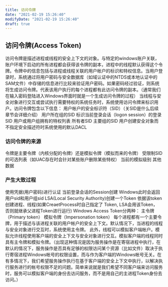 ```yaml
---
title: 访问令牌
date: "2021-02-19 15:26:40"
modifyDate: "2021-02-19 15:26:40"
draft: true
---
```

## 访问令牌(Access Token)

访问令牌是描述进程或线程的安全上下文的对象。与特定的windows账户关联，账户环境下启动的所有进程都会获得该令牌的副本，进程中的线程默认获得这个令牌。令牌中的信息包括与进程或线程关联的用户帐户的标识和特权信息。当用户登录时，系统通过将用户密码与安全数据库（如域认证中的NTDS或本地认证中的SAM文件）中存储的信息进行比较来验证用户密码。如果密码经过验证，则系统将生成访问令牌。代表该用户执行的每个进程都有此访问令牌的副本。（通常我们在输入密码登陆进入Windows界面时就是一个生成访问令牌的过程）
当线程与安全对象进行交互或尝试执行需要特权的系统任务时，系统使用访问令牌来标识用户。访问令牌包含以下信息：
用户帐户的安全标识符（SID）（关SID是什么后续章节会详细介绍）
用户所在组的SID
标识当前登录会话（logon session）的登录SID
用户或用户组拥有的特权列表
所有者SID
主要组的SID
用户创建安全对象而不指定安全描述符时系统使用的默认DACL

### 访问令牌的来源

令牌是主要令牌（内核分配的令牌）还是模拟令牌（模拟而来的令牌）
受限制SID的可选列表（如UAC存在时会针对某些账户删除某些特权）
当前的模拟级别
其他数据

### 产生大致过程

使用凭据(用户密码)进行认证
当前登录会话的Session创建
Windows此时会返回用户sid和用户组sid
LSA(Local Security Authority)创建一个Token
依据该token创建进程、线程(如果CreaetProcess时自己指定了 Token, LSA会用该Token， 否则就继承父进程Token进行运行)
Windows Access Token分两种：
主令牌（Primary token）
模拟令牌（Impersonation token）
每个进程都有一个主要令牌，用于描述与该进程关联的用户帐户的安全上下文。默认情况下，当进程的线程与安全对象进行交互时，系统使用主令牌。
此外，线程可以模拟客户端帐户。模拟允许线程使用客户端的安全上下文与安全对象进行交互。模拟客户端的线程同时具有主令牌和模拟令牌。（出现这种情况是因为服务操作是在寄宿进程中执行，在默认的情况下，服务操作是否具有足够的权限访问某个资源（比如文件）取决于执行寄宿进程Windows帐号的权限设置，而与作为客户端的Windows帐号无关。在有多情况下，我们希望服务操作执行在基于客户端的安全上下文中执行，以解决执行服务进行的帐号权限不足的问题。简单来说就是我们希望不同客户端来访问服务时，服务可以模拟客户端的身份去访问服务，而不是用自己的主进程Token身份去访问。）
